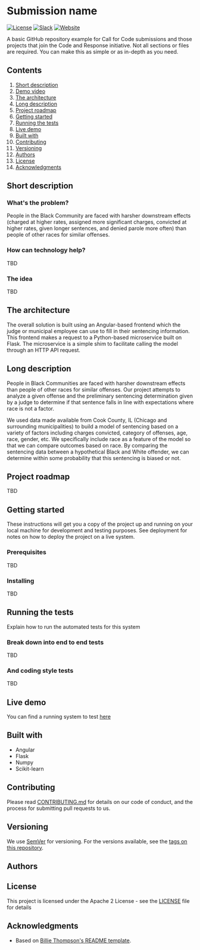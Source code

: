 # Submission name

[![License](https://img.shields.io/badge/License-Apache2-blue.svg)](https://www.apache.org/licenses/LICENSE-2.0) [![Slack](https://img.shields.io/badge/Join-Slack-blue)](https://callforcode.org/slack) [![Website](https://img.shields.io/badge/View-Website-blue)](https://code-and-response.github.io/Project-Sample/)

A basic GitHub repository example for Call for Code submissions and those projects that join the Code and Response initiative. Not all sections or files are required. You can make this as simple or as in-depth as you need.

## Contents

1. [Short description](#short-description)
1. [Demo video](#demo-video)
1. [The architecture](#the-architecture)
1. [Long description](#long-description)
1. [Project roadmap](#project-roadmap)
1. [Getting started](#getting-started)
1. [Running the tests](#running-the-tests)
1. [Live demo](#live-demo)
1. [Built with](#built-with)
1. [Contributing](#contributing)
1. [Versioning](#versioning)
1. [Authors](#authors)
1. [License](#license)
1. [Acknowledgments](#acknowledgments)

## Short description

### What's the problem?

People in the Black Community are faced with harsher downstream effects (charged at higher rates, assigned more significant charges, convicted at higher rates, given longer sentences, and denied parole more often) than people of other races for similar offenses.

### How can technology help?

TBD

### The idea

TBD

## The architecture

The overall solution is built using an Angular-based frontend which the judge or municipal employee can use to fill in their sentencing information. This frontend makes a request to a Python-based microservice built on Flask. The microservice is a simple shim to facilitate calling the model through an HTTP API request.


## Long description

People in Black Communities are faced with harsher downstream effects than people of other races for similar offenses. Our project attempts to analyze a given offense and the preliminary sentencing determination given by a judge to determine if that sentence falls in line with expectations where race is not a factor.

We used data made available from Cook County, IL (Chicago and surrounding municipalities) to build a model of sentencing based on a variety of factors including charges convicted, category of offenses, age, race, gender, etc. We specifically include race as a feature of the model so that we can compare outcomes based on race. By comparing the sentencing data between a hypothetical Black and White offender, we can determine within some probability that this sentencing is biased or not.


## Project roadmap

TBD

## Getting started

These instructions will get you a copy of the project up and running on your local machine for development and testing purposes. See deployment for notes on how to deploy the project on a live system.

### Prerequisites

TBD

### Installing

TBD

## Running the tests

Explain how to run the automated tests for this system

### Break down into end to end tests

TBD

### And coding style tests

TBD

## Live demo

You can find a running system to test [here](https://us-south.git.cloud.ibm.com/sirraman/Embrace2020)

## Built with

* Angular
* Flask
* Numpy
* Scikit-learn

## Contributing

Please read [CONTRIBUTING.md](CONTRIBUTING.md) for details on our code of conduct, and the process for submitting pull requests to us.

## Versioning

We use [SemVer](http://semver.org/) for versioning. For the versions available, see the [tags on this repository](https://github.com/your/project/tags).

## Authors

## License

This project is licensed under the Apache 2 License - see the [LICENSE](LICENSE) file for details

## Acknowledgments

* Based on [Billie Thompson's README template](https://gist.github.com/PurpleBooth/109311bb0361f32d87a2).
